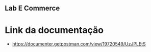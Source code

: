 ## Lab E Commerce ##

# Link da documentação #
- https://documenter.getpostman.com/view/19720549/UzJPLEtS